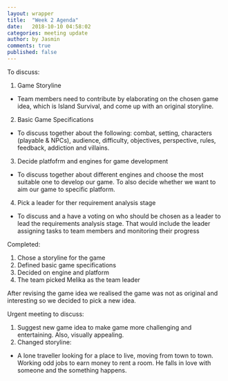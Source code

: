 ```yaml
---
layout: wrapper
title:  "Week 2 Agenda"
date:   2018-10-10 04:58:02
categories: meeting update
author: by Jasmin
comments: true
published: false
---
```


To discuss:
1. Game Storyline
* Team members need to contribute by elaborating on the chosen game idea, which is Island Survival, and come up with an original storyline.
2. Basic Game Specifications
* To discuss together about the following: combat, setting, characters (playable & NPCs), audience, difficulty, objectives, perspective, rules, feedback, addiction and villains.
3. Decide platfofrm and engines for game development
* To discuss together about different engines and choose the most suitable one to develop our game. To also decide whether we want to aim our game to specific platform.
4. Pick a leader for ther requirement analysis stage
* To discuss and a have a voting on who should be chosen as a leader to lead the requirements analysis stage. That would include the leader assigning tasks to team members and monitoring their progress
  
Completed:
1. Chose a storyline for the game
2. Defined basic game specifications
3. Decided on engine and platform
4. The team picked Melika as the team leader


After revising the game idea we realised the game was not as original and interesting so we decided to pick a new idea.

Urgent meeting to discuss:
1. Suggest new game idea to make game more challenging and entertaining. Also, visually appealing.
2. Changed storyline:
* A lone traveller looking for a place to live, moving from town to town. Working odd jobs to earn money to rent a room. He falls in love with someone and the something happens.

